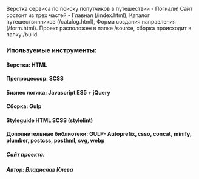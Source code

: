 Верстка сервиса по поиску попутчиков в путешествии - Погнали!
Сайт состоит из трех частей - Главная (/index.html), Каталог путешествинников (/catalog.html), Форма создания направления (/form.html).
Проект расположен в папке /source, сборка происходит в папку /build

### Ипользуемые инструменты:
#### Верстка: HTML
#### Препроцессор: SCSS
#### Бизнес логика: Javascript ES5 + jQuery
#### Сборка: Gulp
#### Styleguide HTML SCSS (stylelint)
#### Дополнительные библиотеки: GULP- Autoprefix, csso, concat, minify, plumber, postcss, posthml, svg, webp

##### Сайт проекта:

##### Автор: Владислав Клева
